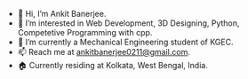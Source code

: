 - 👋 Hi, I’m Ankit Banerjee.
- 👀 I’m interested in Web Development, 3D Designing, Python, Competetive Programming with cpp.
- 🌱 I’m currently a Mechanical Engineering student of KGEC.
- 📫 Reach me at ankitbanerjee0211@gmail.com.
- 🏠 Currently residing at Kolkata, West Bengal, India.

<!---
ankitbanerjee0211/ankitbanerjee0211 is a ✨ special ✨ repository because its `README.md` (this file) appears on your GitHub profile.
You can click the Preview link to take a look at your changes.
--->
